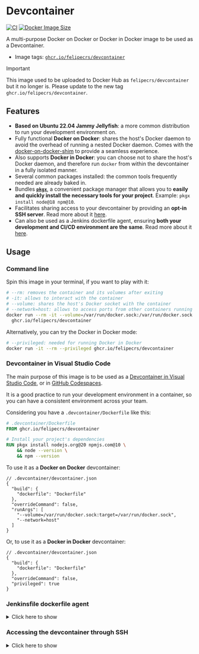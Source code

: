# Devcontainer

[![CI](https://github.com/felipecrs/docker-images/workflows/ci/badge.svg?branch=master&event=push)](https://github.com/felipecrs/docker-images/actions?query=workflow%3Aci+branch%3Amaster+event%3Apush)
[![Docker Image Size](https://ghcr-badge.egpl.dev/felipecrs/devcontainer/size)](https://github.com/felipecrs/docker-images/pkgs/container/devcontainer)

A multi-purpose Docker on Docker or Docker in Docker image to be used as a Devcontainer.

- Image tags: [`ghcr.io/felipecrs/devcontainer`](https://github.com/felipecrs/docker-images/pkgs/container/devcontainer)

> [!IMPORTANT]
> This image used to be uploaded to Docker Hub as `felipecrs/devcontainer` but it no longer is. Please update to the new tag `ghcr.io/felipecrs/devcontainer`.

## Features

- **Based on Ubuntu 22.04 Jammy Jellyfish**: a more common distribution to run your development environment on.
- Fully functional **Docker on Docker**: shares the host's Docker daemon to avoid the overhead of running a nested Docker daemon. Comes with the [docker-on-docker-shim](https://github.com/felipecrs/docker-on-docker-shim) to provide a seamless experience.
- Also supports **Docker in Docker**: you can choose not to share the host's Docker daemon, and therefore run `docker` from within the devcontainer in a fully isolated manner.
- Several common packages installed: the common tools frequently needed are already baked in.
- Bundles [**`pkgx`**](https://pkgx.sh), a convenient package manager that allows you to **easily and quickly install the necessary tools for your project**. Example: `pkgx install node@18 npm@10`.
- Facilitates sharing access to your devcontainer by providing an **opt-in SSH server**. Read more about it [here](#accessing-the-devcontainer-through-ssh).
- Can also be used as a Jenkins dockerfile agent, ensuring **both your development and CI/CD environment are the same**. Read more about it [here](#jenkinsfile-dockerfile-agent).

## Usage

### Command line

Spin this image in your terminal, if you want to play with it:

```sh
# --rm: removes the container and its volumes after exiting
# -it: allows to interact with the container
# --volume: shares the host's Docker socket with the container
# --network=host: allows to access ports from other containers running on the host
docker run --rm -it --volume=/var/run/docker.sock:/var/run/docker.sock --network=host \
  ghcr.io/felipecrs/devcontainer
```

Alternatively, you can try the Docker in Docker mode:

```sh
# --privileged: needed for running Docker in Docker
docker run -it --rm --privileged ghcr.io/felipecrs/devcontainer
```

### Devcontainer in Visual Studio Code

The main purpose of this image is to be used as a [Devcontainer in Visual Studio Code](https://code.visualstudio.com/docs/devcontainers/containers), or in [GitHub Codespaces](https://github.com/features/codespaces).

It is a good practice to run your development environment in a container, so you can have a consistent environment across your team.

Considering you have a `.devcontainer/Dockerfile` like this:

```dockerfile
# .devcontainer/Dockerfile
FROM ghcr.io/felipecrs/devcontainer

# Install your project's dependencies
RUN pkgx install nodejs.org@20 npmjs.com@10 \
    && node --version \
    && npm --version
```

To use it as a **Docker on Docker** devcontainer:

```jsonc
// .devcontainer/devcontainer.json
{
  "build": {
    "dockerfile": "Dockerfile"
  },
  "overrideCommand": false,
  "runArgs": [
    "--volume=/var/run/docker.sock:target=/var/run/docker.sock",
    "--network=host"
  ]
}
```

Or, to use it as a **Docker in Docker** devcontainer:

```jsonc
// .devcontainer/devcontainer.json
{
  "build": {
    "dockerfile": "Dockerfile"
  },
  "overrideCommand": false,
  "privileged": true
}
```

### Jenkinsfile dockerfile agent

<details>
  <summary>Click here to show</summary>

When running as a `Jenkinsfile` docker agent, Jenkins will run the container as the host user instead of the default `devcontainer` user.

This image comes with [`fixuid`](https://github.com/boxboat/fixuid), which will automatically fix the user and group IDs of the `devcontainer` user that comes with the image to match the host user.

[`fixdockergid`](https://github.com/felipecrs/fixdockergid) is also included, which will fix the group ID of the `docker` group to match the host's `docker` group ID.

This ensures file permissions are correct when running as a `Jenkinsfile` dockerfile agent, as well as ensures `docker` from within the container still works in docker on docker mode.

Considering you have a `.devcontainer/Dockerfile` like this:

```dockerfile
# .devcontainer/Dockerfile
FROM ghcr.io/felipecrs/devcontainer

# Install your project's dependencies
RUN pkgx install openjdk.org@21 maven.apache.org@3 \
    && java --version \
    && mvn --version
```

To run it in Jenkins through Docker on Docker mode (recommended if your Jenkins provides [ephemeral Docker in Docker agents](../jenkins-agent-dind)):

```groovy
// Jenkinsfile
pipeline {
  agent {
    dockerfile {
      dir '.devcontainer'
      // --group-add=docker: is needed when using docker exec to run commands,
      // which is what Jenkins does when running as a Jenkinsfile docker agent
      args '--volume=/var/run/docker.sock:/var/run/docker.sock --network=host --group-add=docker'
    }
  }
  stages {
    stage('Verify docker works') {
      steps {
        sh 'docker version'
      }
    }
  }
}
```

Alternatively, you can use the Docker in Docker mode (recommended in case your Jenkins provides static agents):

```groovy
// Jenkinsfile
pipeline {
  agent {
    dockerfile {
      dir '.devcontainer'
      args '--privileged --group-add=docker'
    }
  }
  stages {
    stage('Verify docker works') {
      steps {
        sh 'docker version'
      }
    }
  }
}
```

</details>

### Accessing the devcontainer through SSH

<details>
  <summary>Click here to show</summary>

This image comes with a SSH server installed and configured, but it comes disabled by default.

To enable it, you need to add the `SSHD_ENABLED=true` environment variable when running the container.

The SSHD server will run on port `22` and you can use the `devcontainer` user to login, without any password.

The image also comes with a convenience script at `/ssh-command/get.sh` that will output the SSH command to connect to the container, which you can use to connect to the container through SSH. Example:

```sh
docker run --rm -it --privileged \
  -e SSHD_ENABLED=true \
  -e NODE_NAME=$(hostname -I | awk '{ print $1 }') \
  -e SSHD_PORT=2222 \
  -p 2222:22 \
  ghcr.io/felipecrs/devcontainer \
  /ssh-command/get.sh
```

![Example of SSH command](https://user-images.githubusercontent.com/29582865/203834385-1fb78d1d-5725-4074-8308-83a7b0ec818b.png)

</details>
